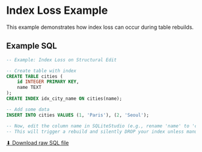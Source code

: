 # Index Loss Example

This example demonstrates how index loss can occur during table rebuilds.

## Example SQL

```sql
-- Example: Index Loss on Structural Edit

-- Create table with index
CREATE TABLE cities (
    id INTEGER PRIMARY KEY,
    name TEXT
);
CREATE INDEX idx_city_name ON cities(name);

-- Add some data
INSERT INTO cities VALUES (1, 'Paris'), (2, 'Seoul');

-- Now, edit the column name in SQLiteStudio (e.g., rename 'name' to 'city_name')
-- This will trigger a rebuild and silently DROP your index unless manually restored.
```

[⬇ Download raw SQL file](index_loss_example.sql)

